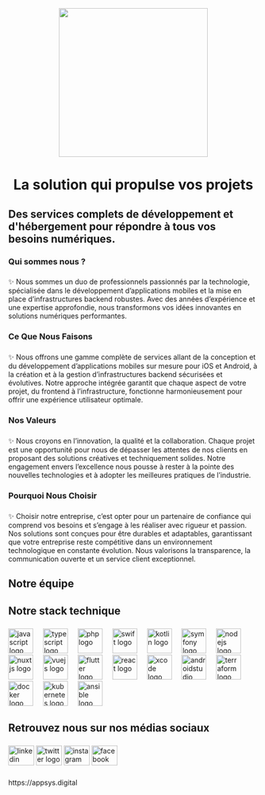 <div align="center">
  <img height="300" src="https://appsys.digital/wp-content/uploads/2024/11/appsys_logo_shape_final_241027.png"  />
</div>

###

<h1 align="center">La solution qui propulse vos projets</h1>

###

<h2 align="left">Des services complets de développement et d'hébergement pour répondre à tous vos besoins numériques.</h2>

###

<h3 align="left">Qui sommes nous ?</h3>

###

<p align="left">✨ Nous sommes un duo de professionnels passionnés par la technologie, spécialisée dans le développement d’applications mobiles et la mise en place d’infrastructures backend robustes. Avec des années d’expérience et une expertise approfondie, nous transformons vos idées innovantes en solutions numériques performantes.</p>

###

<h3 align="left">Ce Que Nous Faisons</h3>

###

<p align="left">✨ Nous offrons une gamme complète de services allant de la conception et du développement d’applications mobiles sur mesure pour iOS et Android, à la création et à la gestion d’infrastructures backend sécurisées et évolutives. Notre approche intégrée garantit que chaque aspect de votre projet, du frontend à l’infrastructure, fonctionne harmonieusement pour offrir une expérience utilisateur optimale.</p>

###

<h3 align="left">Nos Valeurs</h3>

###

<p align="left">✨ Nous croyons en l’innovation, la qualité et la collaboration. Chaque projet est une opportunité pour nous de dépasser les attentes de nos clients en proposant des solutions créatives et techniquement solides. Notre engagement envers l’excellence nous pousse à rester à la pointe des nouvelles technologies et à adopter les meilleures pratiques de l’industrie.</p>

###

<h3 align="left">Pourquoi Nous Choisir</h3>

###

<p align="left">✨ Choisir notre entreprise, c’est opter pour un partenaire de confiance qui comprend vos besoins et s’engage à les réaliser avec rigueur et passion. Nos solutions sont conçues pour être durables et adaptables, garantissant que votre entreprise reste compétitive dans un environnement technologique en constante évolution. Nous valorisons la transparence, la communication ouverte et un service client exceptionnel.</p>

###

<h2 align="left">Notre équipe</h2>

###

<h2 align="left">Notre stack technique</h2>

###

<div align="left">
  <img src="https://cdn.jsdelivr.net/gh/devicons/devicon/icons/javascript/javascript-original.svg" height="50" alt="javascript logo"  />
  <img width="12" />
  <img src="https://cdn.jsdelivr.net/gh/devicons/devicon/icons/typescript/typescript-original.svg" height="50" alt="typescript logo"  />
  <img width="12" />
  <img src="https://cdn.jsdelivr.net/gh/devicons/devicon/icons/php/php-original.svg" height="50" alt="php logo"  />
  <img width="12" />
  <img src="https://cdn.jsdelivr.net/gh/devicons/devicon/icons/swift/swift-original.svg" height="50" alt="swift logo"  />
  <img width="12" />
  <img src="https://cdn.jsdelivr.net/gh/devicons/devicon/icons/kotlin/kotlin-original.svg" height="50" alt="kotlin logo"  />
  <img width="12" />
  <img src="https://cdn.jsdelivr.net/gh/devicons/devicon/icons/symfony/symfony-original.svg" height="50" alt="symfony logo"  />
  <img width="12" />
  <img src="https://cdn.jsdelivr.net/gh/devicons/devicon/icons/nodejs/nodejs-original.svg" height="50" alt="nodejs logo"  />
  <img width="12" />
  <img src="https://cdn.jsdelivr.net/gh/devicons/devicon/icons/nuxtjs/nuxtjs-original.svg" height="50" alt="nuxtjs logo"  />
  <img width="12" />
  <img src="https://cdn.jsdelivr.net/gh/devicons/devicon/icons/vuejs/vuejs-original.svg" height="50" alt="vuejs logo"  />
  <img width="12" />
  <img src="https://cdn.jsdelivr.net/gh/devicons/devicon/icons/flutter/flutter-original.svg" height="50" alt="flutter logo"  />
  <img width="12" />
  <img src="https://cdn.jsdelivr.net/gh/devicons/devicon/icons/react/react-original.svg" height="50" alt="react logo"  />
  <img width="12" />
  <img src="https://cdn.jsdelivr.net/gh/devicons/devicon/icons/xcode/xcode-original.svg" height="50" alt="xcode logo"  />
  <img width="12" />
  <img src="https://cdn.jsdelivr.net/gh/devicons/devicon/icons/androidstudio/androidstudio-original.svg" height="50" alt="androidstudio logo"  />
  <img width="12" />
  <img src="https://cdn.jsdelivr.net/gh/devicons/devicon/icons/terraform/terraform-original.svg" height="50" alt="terraform logo"  />
  <img width="12" />
  <img src="https://cdn.jsdelivr.net/gh/devicons/devicon/icons/docker/docker-original.svg" height="50" alt="docker logo"  />
  <img width="12" />
  <img src="https://cdn.jsdelivr.net/gh/devicons/devicon/icons/kubernetes/kubernetes-plain.svg" height="50" alt="kubernetes logo"  />
  <img width="12" />
  <img src="https://cdn.jsdelivr.net/gh/devicons/devicon/icons/ansible/ansible-original.svg" height="50" alt="ansible logo"  />
</div>

###

<h2 align="left">Retrouvez nous sur nos médias sociaux</h2>

###

<div align="left">
  <img src="https://raw.githubusercontent.com/maurodesouza/profile-readme-generator/master/src/assets/icons/social/linkedin/default.svg" width="52" height="40" alt="linkedin logo"  />
  <img src="https://raw.githubusercontent.com/maurodesouza/profile-readme-generator/master/src/assets/icons/social/twitter/default.svg" width="52" height="40" alt="twitter logo"  />
  <img src="https://raw.githubusercontent.com/maurodesouza/profile-readme-generator/master/src/assets/icons/social/instagram/default.svg" width="52" height="40" alt="instagram logo"  />
  <img src="https://raw.githubusercontent.com/maurodesouza/profile-readme-generator/master/src/assets/icons/social/facebook/default.svg" width="52" height="40" alt="facebook logo"  />
</div>

###

<p align="left">https://appsys.digital</p>

###
